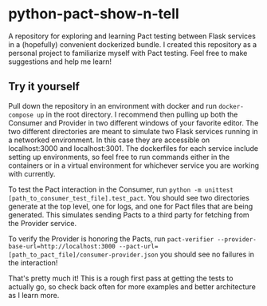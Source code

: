 # python-pact-show-n-tell
A repository for exploring and learning Pact testing between Flask services in a (hopefully) convenient dockerized bundle. I created this repository as a personal project to familiarize myself with Pact testing. Feel free to make suggestions and help me learn!

## Try it yourself
Pull down the repository in an environment with docker and run `docker-compose up` in the root directory. I recommend then pulling up both the Consumer and Provider in two different windows of your favorite editor. The two different directories are meant to simulate two Flask services running in a networked environment. In this case they are accessible on localhost:3000 and localhost:3001. The dockerfiles for each service include setting up environments, so feel free to run commands either in the containers or in a virtual environment for whichever service you are working with currently.

To test the Pact interaction in the Consumer, run `python -m unittest [path_to_consumer_test_file].test_pact`. You should see two directories generate at the top level, one for logs, and one for Pact files that are being generated. This simulates sending Pacts to a third party for fetching from the Provider service.

To verify the Provider is honoring the Pacts, run `pact-verifier --provider-base-url=http://localhost:3000 --pact-url=[path_to_pact_file]/consumer-provider.json` you should see no failures in the interaction! 

That's pretty much it! This is a rough first pass at getting the tests to actually go, so check back often for more examples and better architecture as I learn more.
